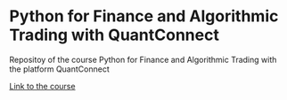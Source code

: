 # Python for Finance and Algorithmic Trading with QuantConnect

Repositoy of the course Python for Finance and Algorithmic Trading with the platform QuantConnect

[Link to the course](https://www.udemy.com/course/python-for-finance-and-algorithmic-trading-with-quantconnect/)
